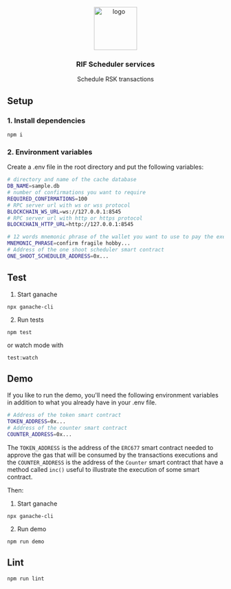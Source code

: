 <p align="middle">
    <img src="https://www.rifos.org/assets/img/logo.svg" alt="logo" height="100" >
</p>
<h3 align="middle">RIF Scheduler services</h3>
<p align="middle">
    Schedule RSK transactions
</p>

## Setup

### 1. Install dependencies

```
npm i
```

### 2. Environment variables

Create a .env file in the root directory and put the following variables:

```bash
# directory and name of the cache database
DB_NAME=sample.db
# number of confirmations you want to require
REQUIRED_CONFIRMATIONS=100
# RPC server url with ws or wss protocol
BLOCKCHAIN_WS_URL=ws://127.0.0.1:8545 
# RPC server url with http or https protocol
BLOCKCHAIN_HTTP_URL=http://127.0.0.1:8545

# 12 words mnemonic phrase of the wallet you want to use to pay the executions
MNEMONIC_PHRASE=confirm fragile hobby...
# Address of the one shoot scheduler smart contract
ONE_SHOOT_SCHEDULER_ADDRESS=0x...
```

## Test

1. Start ganache

  ```
  npx ganache-cli
  ```

2. Run tests

  ```
  npm test
  ```

  or watch mode with

  ```
  test:watch
  ```

## Demo

If you like to run the demo, you'll need the following environment variables in addition to what you already have in your .env file.

```bash
# Address of the token smart contract
TOKEN_ADDRESS=0x...
# Address of the counter smart contract
COUNTER_ADDRESS=0x...
```

The `TOKEN_ADDRESS` is the address of the `ERC677` smart contract needed to approve the gas that will be consumed by the transactions executions and the `COUNTER_ADDRESS` is the address of the `Counter` smart contract that have a method called `inc()` useful to illustrate the execution of some smart contract.

Then:
1. Start ganache

  ```
  npx ganache-cli
  ```

2. Run demo

  ```
  npm run demo
  ```

## Lint

```
npm run lint
```